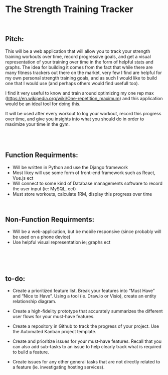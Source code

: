 # The Strength Training Tracker
<br>

<h2> Pitch: </h2>

<p> This will be a web application that will allow you to track your strength training workouts over time, record progressive goals, and get a visual representation of your training over time in the form of helpful stats and graphs. The idea for building it comes from the fact that while there are many fitness trackers out there on the market, very few I find are helpful for my own personal strength training goals, and as such I would like to build one that I would use (and perhaps others would find usefull too). 

I find it very useful to know and train around optimizing my one rep max (https://en.wikipedia.org/wiki/One-repetition_maximum) and this application would be an ideal tool for doing this. 

It will be used after every workout to log your workout, record this progress over time, and give you insights into what you should do in order to maximize your time in the gym.  </p>

<br>
<br>

<h2> Function Requirments: </h2>

<ul> 
	<li> Will be written in Python and use the Django framework </li>
	<li> Most likey will use some form of front-end framework such as React, Vue.js ect </li>
	<li> Will connect to some kind of Database managements software to record the user input (ie: MySQL, ect) </li>
	<li> Must store workouts, calculate 1RM, display this progress over time </li>
</ul>

<br>

<h2> Non-Function Requirments: </h2>

<ul> 
        <li> Will be a web-application, but be mobile responsive (since probably will be used on a phone device) </li>
	<li> Use helpful visual representation ie; graphs ect </li>
</ul>

<br>
<br>
<br>

<h2> to-do: </h2>

- Create a prioritized feature list. Break your features into “Must Have” and “Nice to Have”. Using a tool (ie. Draw.io or Visio), create an entity relationship diagram.
  
- Create a high-fidelity prototype that accurately summarizes the different user flows for your must-have features.

- Create a repository in Github to track the progress of your project. Use the Automated Kanban project template. 

- Create and prioritize issues for your must-have features. Recall that you can also add sub-tasks to an issue to help clearly track what is required to build a feature.

- Create issues for any other general tasks that are not directly related to a feature (ie. investigating hosting services).
